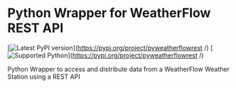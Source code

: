 # Python Wrapper for WeatherFlow REST API
[![Latest PyPI version](https://img.shields.io/pypi/v/pyweatherflowrest
)](https://pypi.org/project/pyweatherflowrest
/) [![Supported Python](https://img.shields.io/pypi/pyversions/pyweatherflowrest
)](https://pypi.org/project/pyweatherflowrest
/)

Python Wrapper to access and distribute data from a WeatherFlow Weather Station using a REST API

